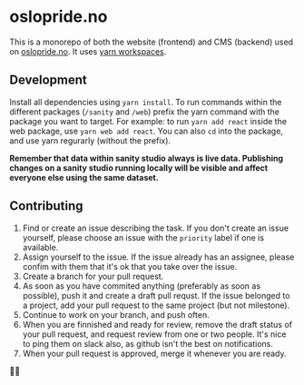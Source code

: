 # oslopride.no

This is a monorepo of both the website (frontend) and CMS (backend) used on [oslopride.no](www.oslopride.no). It uses [yarn workspaces](https://yarnpkg.com/lang/en/docs/workspaces/).

## Development

Install all dependencies using `yarn install`. To run commands within the different packages (`/sanity` and `/web`) prefix the yarn command with the package you want to target. For example: to run `yarn add react` inside the web package, use `yarn web add react`. You can also `cd` into the package, and use yarn regurarly (without the prefix).

**Remember that data within sanity studio always is live data. Publishing changes on a sanity studio running locally will be visible and affect everyone else using the same dataset.**

## Contributing

1. Find or create an issue describing the task. If you don't create an issue yourself, please choose an issue with the `priority` label if one is available.
2. Assign yourself to the issue. If the issue already has an assignee, please confim with them that it's ok that you take over the issue.
3. Create a branch for your pull request.
4. As soon as you have commited anything (preferably as soon as possible), push it and create a draft pull requst. If the issue belonged to a project, add your pull request to the same project (but not milestone).
5. Continue to work on your branch, and push often.
6. When you are finnished and ready for review, remove the draft status of your pull request, and request review from one or two people. It's nice to ping them on slack also, as github isn't the best on notifications.
7. When your pull request is approved, merge it whenever you are ready.

🏳️‍🌈
